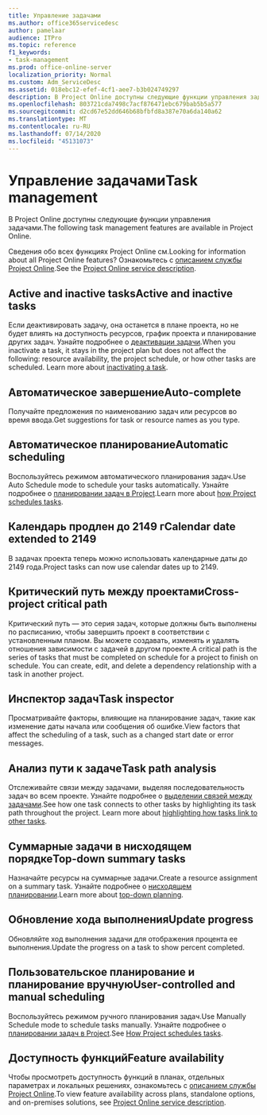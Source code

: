 ```yaml
---
title: Управление задачами
ms.author: office365servicedesc
author: pamelaar
audience: ITPro
ms.topic: reference
f1_keywords:
- task-management
ms.prod: office-online-server
localization_priority: Normal
ms.custom: Adm_ServiceDesc
ms.assetid: 018ebc12-efef-4cf1-aee7-b3b024749297
description: В Project Online доступны следующие функции управления задачами.
ms.openlocfilehash: 803721cda7498c7acf876471ebc679bab5b5a577
ms.sourcegitcommit: d2cd67e52dd646b68bfbfd8a387e70a6da140a62
ms.translationtype: MT
ms.contentlocale: ru-RU
ms.lasthandoff: 07/14/2020
ms.locfileid: "45131073"
---
```

# <a name="task-management"></a><span data-ttu-id="eb234-103">Управление задачами</span><span class="sxs-lookup"><span data-stu-id="eb234-103">Task management</span></span>

<span data-ttu-id="eb234-104">В Project Online доступны следующие функции управления задачами.</span><span class="sxs-lookup"><span data-stu-id="eb234-104">The following task management features are available in Project Online.</span></span>
  
<span data-ttu-id="eb234-105">Сведения обо всех функциях Project Online см.</span><span class="sxs-lookup"><span data-stu-id="eb234-105">Looking for information about all Project Online features?</span></span> <span data-ttu-id="eb234-106">Ознакомьтесь с [описанием службы Project Online](project-online-service-description.md).</span><span class="sxs-lookup"><span data-stu-id="eb234-106">See the [Project Online service description](project-online-service-description.md).</span></span>
  
## <a name="active-and-inactive-tasks"></a><span data-ttu-id="eb234-107">Active and inactive tasks</span><span class="sxs-lookup"><span data-stu-id="eb234-107">Active and inactive tasks</span></span>

<span data-ttu-id="eb234-p102">Если деактивировать задачу, она останется в плане проекта, но не будет влиять на доступность ресурсов, график проекта и планирование других задач. Узнайте подробнее о [деактивации задачи](https://go.microsoft.com/fwlink/p/?LinkId=271335).</span><span class="sxs-lookup"><span data-stu-id="eb234-p102">When you inactivate a task, it stays in the project plan but does not affect the following: resource availability, the project schedule, or how other tasks are scheduled. Learn more about [inactivating a task](https://go.microsoft.com/fwlink/p/?LinkId=271335).</span></span>
  
## <a name="auto-complete"></a><span data-ttu-id="eb234-110">Автоматическое завершение</span><span class="sxs-lookup"><span data-stu-id="eb234-110">Auto-complete</span></span>

<span data-ttu-id="eb234-111">Получайте предложения по наименованию задач или ресурсов во время ввода.</span><span class="sxs-lookup"><span data-stu-id="eb234-111">Get suggestions for task or resource names as you type.</span></span> 
  
## <a name="automatic-scheduling"></a><span data-ttu-id="eb234-112">Автоматическое планирование</span><span class="sxs-lookup"><span data-stu-id="eb234-112">Automatic scheduling</span></span>

<span data-ttu-id="eb234-113">Воспользуйтесь режимом автоматического планирования задач.</span><span class="sxs-lookup"><span data-stu-id="eb234-113">Use Auto Schedule mode to schedule your tasks automatically.</span></span> <span data-ttu-id="eb234-114">Узнайте подробнее о [планировании задач в Project](https://go.microsoft.com/fwlink/p/?LinkId=271331).</span><span class="sxs-lookup"><span data-stu-id="eb234-114">Learn more about [how Project schedules tasks](https://go.microsoft.com/fwlink/p/?LinkId=271331).</span></span> 
  
## <a name="calendar-date-extended-to-2149"></a><span data-ttu-id="eb234-115">Календарь продлен до 2149 г</span><span class="sxs-lookup"><span data-stu-id="eb234-115">Calendar date extended to 2149</span></span>

<span data-ttu-id="eb234-116">В задачах проекта теперь можно использовать календарные даты до 2149 года.</span><span class="sxs-lookup"><span data-stu-id="eb234-116">Project tasks can now use calendar dates up to 2149.</span></span> 
  
## <a name="cross-project-critical-path"></a><span data-ttu-id="eb234-117">Критический путь между проектами</span><span class="sxs-lookup"><span data-stu-id="eb234-117">Cross-project critical path</span></span>

<span data-ttu-id="eb234-p104">Критический путь — это серия задач, которые должны быть выполнены по расписанию, чтобы завершить проект в соответствии с установленным планом. Вы можете создавать, изменять и удалять отношения зависимости с задачей в другом проекте.</span><span class="sxs-lookup"><span data-stu-id="eb234-p104">A critical path is the series of tasks that must be completed on schedule for a project to finish on schedule. You can create, edit, and delete a dependency relationship with a task in another project.</span></span> 
  
## <a name="task-inspector"></a><span data-ttu-id="eb234-120">Инспектор задач</span><span class="sxs-lookup"><span data-stu-id="eb234-120">Task inspector</span></span>

<span data-ttu-id="eb234-121">Просматривайте факторы, влияющие на планирование задач, такие как изменение даты начала или сообщения об ошибке.</span><span class="sxs-lookup"><span data-stu-id="eb234-121">View factors that affect the scheduling of a task, such as a changed start date or error messages.</span></span>
  
## <a name="task-path-analysis"></a><span data-ttu-id="eb234-122">Анализ пути к задаче</span><span class="sxs-lookup"><span data-stu-id="eb234-122">Task path analysis</span></span>

<span data-ttu-id="eb234-p105">Отслеживайте связи между задачами, выделяя последовательность задач во всем проекте. Узнайте подробнее о [выделении связей между задачами](https://go.microsoft.com/fwlink/p/?LinkId=271345).</span><span class="sxs-lookup"><span data-stu-id="eb234-p105">See how one task connects to other tasks by highlighting its task path throughout the project. Learn more about [highlighting how tasks link to other tasks](https://go.microsoft.com/fwlink/p/?LinkId=271345).</span></span>
  
## <a name="top-down-summary-tasks"></a><span data-ttu-id="eb234-125">Суммарные задачи в нисходящем порядке</span><span class="sxs-lookup"><span data-stu-id="eb234-125">Top-down summary tasks</span></span>

<span data-ttu-id="eb234-126">Назначайте ресурсы на суммарные задачи.</span><span class="sxs-lookup"><span data-stu-id="eb234-126">Create a resource assignment on a summary task.</span></span> <span data-ttu-id="eb234-127">Узнайте подробнее о [нисходящем планировании](https://go.microsoft.com/fwlink/p/?LinkId=271333).</span><span class="sxs-lookup"><span data-stu-id="eb234-127">Learn more about [top-down planning](https://go.microsoft.com/fwlink/p/?LinkId=271333).</span></span>
  
## <a name="update-progress"></a><span data-ttu-id="eb234-128">Обновление хода выполнения</span><span class="sxs-lookup"><span data-stu-id="eb234-128">Update progress</span></span>

<span data-ttu-id="eb234-129">Обновляйте ход выполнения задачи для отображения процента ее выполнения.</span><span class="sxs-lookup"><span data-stu-id="eb234-129">Update the progress on a task to show percent completed.</span></span>
  
## <a name="user-controlled-and-manual-scheduling"></a><span data-ttu-id="eb234-130">Пользовательское планирование и планирование вручную</span><span class="sxs-lookup"><span data-stu-id="eb234-130">User-controlled and manual scheduling</span></span>

<span data-ttu-id="eb234-131">Воспользуйтесь режимом ручного планирования задач.</span><span class="sxs-lookup"><span data-stu-id="eb234-131">Use Manually Schedule mode to schedule tasks manually.</span></span> <span data-ttu-id="eb234-132">Узнайте подробнее о [планировании задач в Project](https://go.microsoft.com/fwlink/p/?LinkId=271331).</span><span class="sxs-lookup"><span data-stu-id="eb234-132">See [How Project schedules tasks](https://go.microsoft.com/fwlink/p/?LinkId=271331).</span></span>
  
## <a name="feature-availability"></a><span data-ttu-id="eb234-133">Доступность функций</span><span class="sxs-lookup"><span data-stu-id="eb234-133">Feature availability</span></span>

<span data-ttu-id="eb234-134">Чтобы просмотреть доступность функций в планах, отдельных параметрах и локальных решениях, ознакомьтесь с [описанием службы Project Online](project-online-service-description.md).</span><span class="sxs-lookup"><span data-stu-id="eb234-134">To view feature availability across plans, standalone options, and on-premises solutions, see [Project Online service description](project-online-service-description.md).</span></span>
  